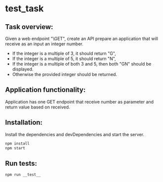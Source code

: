 # test_task

## Task overview:
Given a web endpoint "\GET", create an API prepare an application that will receive as an input an integer number.

- If the integer is a multiple of 3, it should return "G",
- If the integer is a multiple of 5, it should return "N",
- If the integer is a multiple of both 3 and 5, then both "GN" should be displayed. 
- Otherwise the provided integer should be returned.

## Application functionality:
Application has one GET endpoint that receive number as parameter and return value based on received.

## Installation:

Install the dependencies and devDependencies and start the server.

```sh
npm install
npm start
```

## Run tests:

```sh
npm run __test__
```
